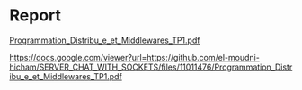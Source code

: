 # Report 

[Programmation_Distribu_e_et_Middlewares_TP1.pdf](https://github.com/el-moudni-hicham/SERVER_CHAT_WITH_SOCKETS/files/11011476/Programmation_Distribu_e_et_Middlewares_TP1.pdf)

https://docs.google.com/viewer?url=https://github.com/el-moudni-hicham/SERVER_CHAT_WITH_SOCKETS/files/11011476/Programmation_Distribu_e_et_Middlewares_TP1.pdf
